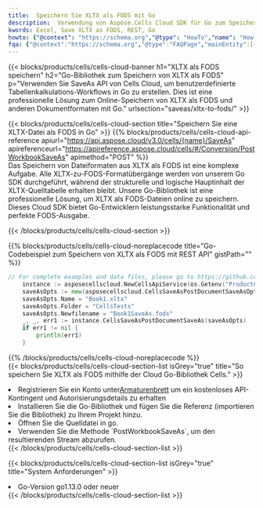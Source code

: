 ```yaml
---
title:  Speichern Sie XLTX als FODS mit Go
description:  Verwendung von Aspose.Cells Cloud SDK für Go zum Speichern von XLTX-Formatdateien als FODS-Formatdateien.
kwords: Excel, Save XLTX as FODS, REST, Go
howto: {"@context": "https://schema.org","@type": "HowTo","name": "How to save XLTX as FODS using the Cells Cloud Go library.","description": "How to save XLTX as FODS using the Cells Cloud Go library.","image": {"@type": "ImageObject"},"url": "/go/saveas/xltx-to-fods/","step": [{ "@type": "HowToStep","name": "How to save XLTX as FODS using the Cells Cloud Go library. step 1", "image": {"@type": "ImageObject",},"url": "/go/saveas/xltx-to-fods/","text": "Register an account at <a href='https://dashboard.aspose.cloud/'>Dashboard</a> to get free API quota & authorization details",},{ "@type": "HowToStep","name": "How to save XLTX as FODS using the Cells Cloud Go library. step 1", "image": {"@type": "ImageObject",},"url": "/go/saveas/xltx-to-fods/","text": "Install Go library and add the reference (import the library) to your project.",},{ "@type": "HowToStep","name": "How to save XLTX as FODS using the Cells Cloud Go library. step 1", "image": {"@type": "ImageObject",},"url": "/go/saveas/xltx-to-fods/","text": "Open the source file in go.",},{ "@type": "HowToStep","name": "How to save XLTX as FODS using the Cells Cloud Go library. step 1", "image": {"@type": "ImageObject",},"url": "/go/saveas/xltx-to-fods/","text": "Use the `PostWorkbookSaveAs` method to retrieve the resulting stream.",}, ],"supply": {"@type": "HowToSupply","name": "document"},"tool": [{"@type": "HowToTool","name": "Goland, Visual Studio Code, Eclipse"},{"@type": "HowToTool","name": "Aspose Cells"}],"totalTime": "PT6M"}
fqa: {"@context":"https://schema.org","@type":"FAQPage","mainEntity":[{"@type":"Question","name":"Why save file as other formats file in C# using REST API?","acceptedAnswer":{"@type":"Answer","text":"Documents are encoded in many ways, and some files may be incompatible with the software you use. To open and read such files, just save them as appropriate file formats.<br/><ol><li>Install .NET SDK and add the reference (import the library) to your project.</li><li>Open the source file in C# using REST API.</li><li>Call the PostWorkbookSaveAsRequest() method, passing an output filename with required extension.</li><li>Get the result of save as a separate file.</li></ol>"}},{"@type":"Question","name":"What file formats can I save as with your C# library?","acceptedAnswer":{"@type":"Answer","text":"We support a variety of file formats for conversion using .NET library, including XLSX, Excel, xls , PDF, CSV, HTML, Markdown, XML, PNG, JPG, TIFF, Json, TXT and many more."}},{"@type":"Question","name":"What is the maximum allowed file size for conversion using this .NET library?","acceptedAnswer":{"@type":"Answer","text":"There are no file size limits for format conversions using .NET library."}}]}
---
```

{{< blocks/products/cells/cells-cloud-banner h1="XLTX als FODS speichern" h2="Go-Bibliothek zum Speichern von XLTX als FODS" p="Verwenden Sie SaveAs API von Cells Cloud, um benutzerdefinierte Tabellenkalkulations-Workflows in Go zu erstellen. Dies ist eine professionelle Lösung zum Online-Speichern von XLTX als FODS und anderen Dokumentformaten mit Go." urlsection="saveas/xltx-to-fods/" >}}

{{< blocks/products/cells/cells-cloud-section title="Speichern Sie eine XLTX-Datei als FODS in Go" >}}
{{% blocks/products/cells/cells-cloud-api-reference apiurl="https://api.aspose.cloud/v3.0/cells/{name}/SaveAs" apireferenceurl="https://apireference.aspose.cloud/cells/#/Conversion/PostWorkbookSaveAs" apimethod="POST" %}}
<br/>
Das Speichern von Dateiformaten aus XLTX als FODS ist eine komplexe Aufgabe. Alle XLTX-zu-FODS-Formatübergänge werden von unserem Go SDK durchgeführt, während der strukturelle und logische Hauptinhalt der XLTX-Quelltabelle erhalten bleibt. Unsere Go-Bibliothek ist eine professionelle Lösung, um XLTX als FODS-Dateien online zu speichern. Dieses Cloud SDK bietet Go-Entwicklern leistungsstarke Funktionalität und perfekte FODS-Ausgabe.

{{< /blocks/products/cells/cells-cloud-section >}}

{{% blocks/products/cells/cells-cloud-noreplacecode title="Go-Codebeispiel zum Speichern von XLTX als FODS mit REST API" gistPath="" %}}
  
```go
// For complete examples and data files, please go to https://github.com/aspose-cells-cloud/aspose-cells-cloud-go/
    instance := asposecellscloud.NewCellsApiService(os.Getenv("ProductClientId"), os.Getenv("ProductClientSecret"))
    saveAsOpts := new(asposecellscloud.CellsSaveAsPostDocumentSaveAsOpts)
    saveAsOpts.Name = "Book1.xltx"
    saveAsOpts.Folder = "CellsTests"
    saveAsOpts.Newfilename = "Book1SaveAs.fods"
    _, _, err1 := instance.CellsSaveAsPostDocumentSaveAs(saveAsOpts)
    if err1 != nil {
	    println(err1)
    }
```
  
{{% /blocks/products/cells/cells-cloud-noreplacecode %}}
<br/>
{{< blocks/products/cells/cells-cloud-section-list isGrey="true" title="So speichern Sie XLTX als FODS mithilfe der Cloud Go-Bibliothek Cells." >}}
<li> Registrieren Sie ein Konto unter<a href="https://dashboard.aspose.cloud/">Armaturenbrett</a> um ein kostenloses API-Kontingent und Autorisierungsdetails zu erhalten</li>
<li>Installieren Sie die Go-Bibliothek und fügen Sie die Referenz (importieren Sie die Bibliothek) zu Ihrem Projekt hinzu.</li>
<li>Öffnen Sie die Quelldatei in go.</li>
<li>Verwenden Sie die Methode `PostWorkbookSaveAs`, um den resultierenden Stream abzurufen.</li>
{{< /blocks/products/cells/cells-cloud-section-list >}}

{{< blocks/products/cells/cells-cloud-section-list isGrey="true" title="System Anforderungen" >}}
<li>Go-Version go1.13.0 oder neuer</li>
{{< /blocks/products/cells/cells-cloud-section-list >}}
